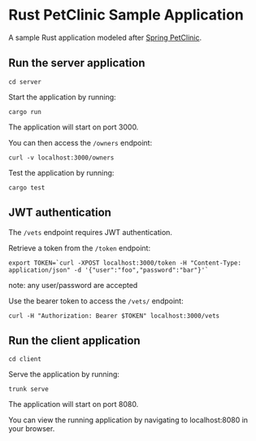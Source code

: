 # Rust PetClinic Sample Application

A sample Rust application modeled after [Spring PetClinic](https://github.com/spring-projects/spring-petclinic).

## Run the server application
```
cd server
```

Start the application by running:
```
cargo run
```
The application will start on port 3000.

You can then access the `/owners` endpoint:
```
curl -v localhost:3000/owners
```

Test the application by running:
```
cargo test
```

## JWT authentication
The `/vets` endpoint requires JWT authentication.

Retrieve a token from the `/token` endpoint:

```
export TOKEN=`curl -XPOST localhost:3000/token -H "Content-Type: application/json" -d '{"user":"foo","password":"bar"}'`
```
note: any user/password are accepted

Use the bearer token to access the `/vets/` endpoint:

```
curl -H "Authorization: Bearer $TOKEN" localhost:3000/vets
```

## Run the client application
```
cd client
```

Serve the application by running:
```
trunk serve
```
The application will start on port 8080.

You can view the running application by navigating to localhost:8080 in your browser.